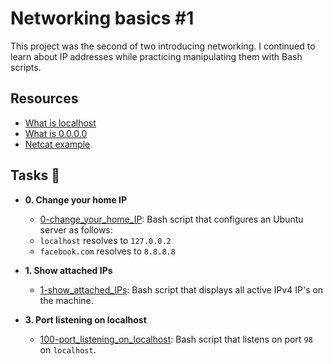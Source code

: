 # Networking basics #1

This project was the second of two introducing networking. I continued to learn
about IP addresses while practicing manipulating them with Bash scripts.

## Resources
* [What is localhost](https://en.wikipedia.org/wiki/Localhost)
* [What is 0.0.0.0](https://en.wikipedia.org/wiki/0.0.0.0)
* [Netcat example](https://www.thegeekstuff.com/2012/04/nc-command-examples/)

## Tasks :page_with_curl:

* **0. Change your home IP**
  * [0-change_your_home_IP](./0-change_your_home_IP): Bash script that configures
  an Ubuntu server as follows:
  * `localhost` resolves to `127.0.0.2`
  * `facebook.com` resolves to `8.8.8.8`

* **1. Show attached IPs**
  * [1-show_attached_IPs](./1-show_attached_IPs): Bash script that displays all active IPv4
  IP's on the machine.

* **3. Port listening on localhost**
  * [100-port_listening_on_localhost](./100-port_listening_on_localhost): Bash script that
  listens on port `98` on `localhost`.
